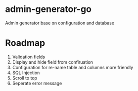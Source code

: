 # admin-generator-go
Admin generator base on configuration and database

# Roadmap
1. Validation fields
2. Display and hide field from confiruation
3. Configuration for re-name table and columns more friendly
4. SQL Injection
5. Scroll to top
6. Seperate error message
